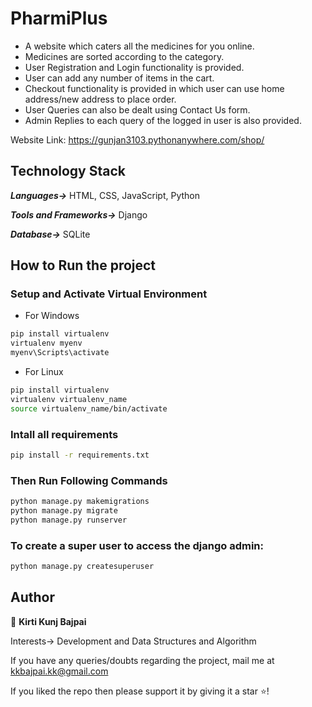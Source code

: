 # PharmiPlus

- A website which caters all the medicines for you online. 
- Medicines are sorted according to the category. 
- User Registration and Login functionality is provided.
- User can add any number of items in the cart.
- Checkout functionality is provided in which user can use home address/new address to place order.
- User Queries can also be dealt using Contact Us form.
- Admin Replies to each query of the logged in user is also provided.

Website Link: https://gunjan3103.pythonanywhere.com/shop/

## Technology Stack

***Languages->*** HTML, CSS, JavaScript, Python

***Tools and Frameworks->*** Django

***Database->*** SQLite

## How to Run the project

### Setup and Activate Virtual Environment

- For Windows
```sh
pip install virtualenv 
virtualenv myenv
myenv\Scripts\activate
```

- For Linux
```sh
pip install virtualenv
virtualenv virtualenv_name
source virtualenv_name/bin/activate
```

### Intall all requirements
```sh
pip install -r requirements.txt 
```
### Then Run Following Commands
```sh
python manage.py makemigrations
python manage.py migrate
python manage.py runserver
```

### To create a super user to access the django admin:
```sh
python manage.py createsuperuser   
```

## Author

👤 **Kirti Kunj Bajpai**

Interests-> Development and Data Structures and Algorithm

If you have any queries/doubts regarding the project, mail me at kkbajpai.kk@gmail.com

If you liked the repo then please support it by giving it a star ⭐!
